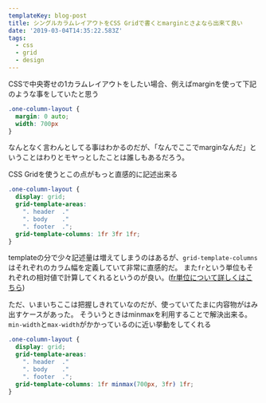 ```yaml
---
templateKey: blog-post
title: シングルカラムレイアウトをCSS Gridで書くとmarginとさよなら出来て良い
date: '2019-03-04T14:35:22.583Z'
tags:
  - css
  - grid
  - design
---
```


CSSで中央寄せの1カラムレイアウトをしたい場合、例えばmarginを使って下記のような事をしていたと思う

```css
.one-column-layout {
  margin: 0 auto;
  width: 700px
}
```
なんとなく言わんとしてる事はわかるのだが、「なんでここでmarginなんだ」ということはわりとモヤっとしたことは誰しもあるだろう。

CSS Gridを使うとこの点がもっと直感的に記述出来る

```css
.one-column-layout {
  display: grid;
  grid-template-areas: 
    ". header  ."
    ". body    ."
    ". footer  .";
  grid-template-columns: 1fr 3fr 1fr;
}

```

templateの分で少々記述量は増えてしまうのはあるが、`grid-template-columns`はそれぞれのカラム幅を定義していて非常に直感的だ。
また`fr`という単位もそれぞれの相対値で計算してくれるというのが良い。([fr単位について詳しくはこちら](https://developer.mozilla.org/ja/docs/Web/CSS/CSS_Grid_Layout/Basic_Concepts_of_Grid_Layout#The_fr_Unit))

ただ、いまいちここは把握しきれていなのだが、使っていてたまに内容物がはみ出すケースがあった。
そういうときはminmaxを利用することで解決出来る。`min-width`と`max-width`がかかっているのに近い挙動をしてくれる

```css
.one-column-layout {
  display: grid;
  grid-template-areas: 
    ". header  ."
    ". body    ."
    ". footer  .";
  grid-template-columns: 1fr minmax(700px, 3fr) 1fr;
}
```

